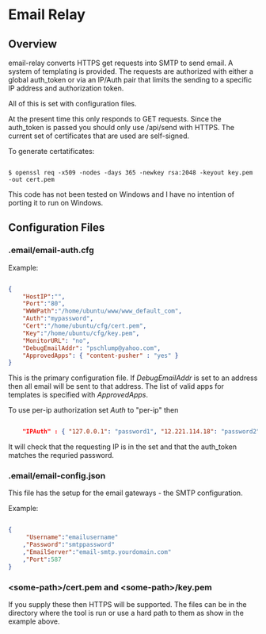 # Email Relay 

## Overview

email-relay converts HTTPS get requests into SMTP to send email.  A system of templating is provided.
The requests are authorized with either a global auth_token or via an IP/Auth pair that limits the
sending to a specific IP address and authorization token.

All of this is set with configuration files.

At the present time this only responds to GET requests.  Since the auth_token is passed you should
only use /api/send with HTTPS.  The current set of certificates that are used are self-signed.

To generate certatificates:

``` base

$ openssl req -x509 -nodes -days 365 -newkey rsa:2048 -keyout key.pem -out cert.pem

```

This code has not been tested on Windows and I have no intention of porting it to run
on Windows.

## Configuration Files

### .email/email-auth.cfg

Example: 
``` JSON

{
	"HostIP":"",
	"Port":"80",
	"WWWPath":"/home/ubuntu/www/www_default_com",
	"Auth":"mypassword",
	"Cert":"/home/ubuntu/cfg/cert.pem",
	"Key":"/home/ubuntu/cfg/key.pem",
	"MonitorURL": "no",
	"DebugEmailAddr": "pschlump@yahoo.com",
	"ApprovedApps": { "content-pusher" : "yes" }
}

```

This is the primary configuration file.  If *DebugEmailAddr* is set to an address then all email
will be sent to that address.  The list of valid apps for templates is specified with *ApprovedApps*.

To use per-ip authorization set *Auth* to "per-ip" then

``` JSON

	"IPAuth" : { "127.0.0.1": "password1", "12.221.114.18": "password2" },

```

It will check that the requesting IP is in the set and that the auth_token matches the requried
password.


### .email/email-config.json

This file has the setup for the email gateways - the SMTP configuration.

Example: 
``` JSON

{
	 "Username":"emailusername"
	,"Password":"smtppassword"
	,"EmailServer":"email-smtp.yourdomain.com"
	,"Port":587
}

```

### &lt;some-path&gt;/cert.pem and &lt;some-path&gt;/key.pem

If you supply these then HTTPS will be supported.   The files can be in the directory where the
tool is run or use a hard path to them as show in the example above.


